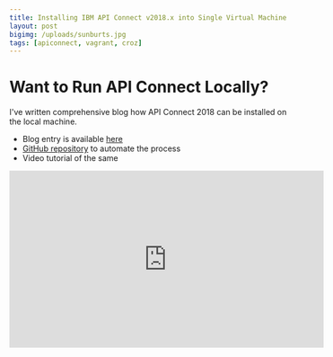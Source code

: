 ```yaml
---
title: Installing IBM API Connect v2018.x into Single Virtual Machine
layout: post
bigimg: /uploads/sunburts.jpg
tags: [apiconnect, vagrant, croz]
---
```


# Want to Run API Connect Locally?

I've written comprehensive blog how API Connect 2018 can be installed on the local machine. 
 
 - Blog entry is available [here](https://croz.net/news/installing-api-connect-into-single-virtual-machine/)
 - [GitHub repository](https://github.com/croz-ltd/ibm-api-connect) to automate the process
 - Video tutorial of the same

 <iframe width="560" height="315" src="https://www.youtube.com/embed/3hM_I1a5IGc" frameborder="0" allow="accelerometer; autoplay; encrypted-media; gyroscope; picture-in-picture" allowfullscreen></iframe>
 